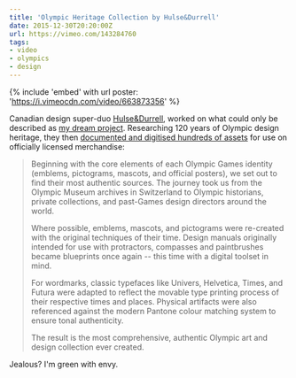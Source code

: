 ```yaml
---
title: 'Olympic Heritage Collection by Hulse&Durrell'
date: 2015-12-30T20:20:00Z
url: https://vimeo.com/143284760
tags:
- video
- olympics
- design
---
```

{% include 'embed' with url
  poster: 'https://i.vimeocdn.com/video/663873356'
%}

Canadian design super-duo [Hulse&Durrell][1], worked on what could only be described as [my dream project][2]. Researching 120 years of Olympic design heritage, they then [documented and digitised hundreds of assets][3] for use on officially licensed merchandise:

> Beginning with the core elements of each Olympic Games identity (emblems, pictograms, mascots, and official posters), we set out to find their most authentic sources. The journey took us from the Olympic Museum archives in Switzerland to Olympic historians, private collections, and past-Games design directors around the world.
>
> Where possible, emblems, mascots, and pictograms were re-created with the original techniques of their time. Design manuals originally intended for use with protractors, compasses and paintbrushes became blueprints once again -- this time with a digital toolset in mind.
>
> For wordmarks, classic typefaces like Univers, Helvetica, Times, and Futura were adapted to reflect the movable type printing process of their respective times and places. Physical artifacts were also referenced against the modern Pantone colour matching system to ensure tonal authenticity.
>
> The result is the most comprehensive, authentic Olympic art and design collection ever created.

Jealous? I'm green with envy.

[1]: http://hulsedurrell.com/
[2]: http://hulsedurrell.com/project/olympic-heritage-collection
[3]: http://www.underconsideration.com/brandnew/archives/new_name_logo_and_identity_for_olympic_heritage_collection_by_hulsedurrell.php
